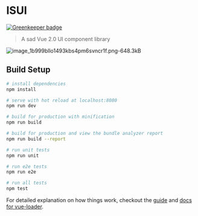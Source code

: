 # ISUI

[![Greenkeeper badge](https://badges.greenkeeper.io/ulivz/ISUI.svg)](https://greenkeeper.io/)

> A sad Vue 2.0 UI component library

![image_1b999bllo1493kbs4pm6svncr1f.png-648.3kB][1]

## Build Setup

``` bash
# install dependencies
npm install

# serve with hot reload at localhost:8080
npm run dev

# build for production with minification
npm run build

# build for production and view the bundle analyzer report
npm run build --report

# run unit tests
npm run unit

# run e2e tests
npm run e2e

# run all tests
npm test
```

For detailed explanation on how things work, checkout the [guide](http://vuejs-templates.github.io/webpack/) and [docs for vue-loader](http://vuejs.github.io/vue-loader).


  [1]: http://static.zybuluo.com/a472590061/7z70os0s1d26cajtsnpdc4m3/image_1b999bllo1493kbs4pm6svncr1f.png